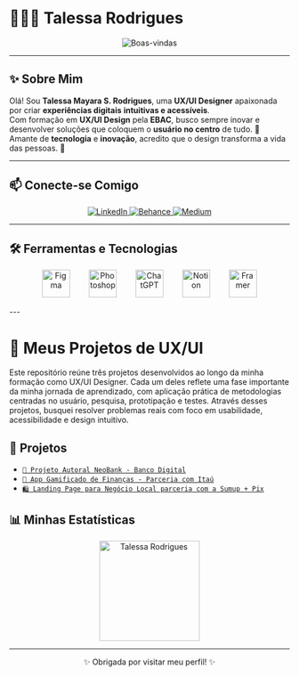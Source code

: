 # 👩🏻‍💻 Talessa Rodrigues

<p align="center">
  <img src="https://readme-typing-svg.herokuapp.com?font=Fira+Code&weight=600&size=26&pause=1000&color=B71C1C&center=true&vCenter=true&multiline=true&width=600&height=120&lines=Seja+bem-vindo(a)+ao+meu+perfil!;UX+%2F+UI+Design+%7C+Tech+%7C+Inovação+%F0%9F%9A%80" alt="Boas-vindas" />
</p>

---

## ✨ Sobre Mim

Olá! Sou **Talessa Mayara S. Rodrigues**, uma **UX/UI Designer** apaixonada por criar **experiências digitais** **intuitivas e acessíveis**.  
Com formação em **UX/UI Design** pela **EBAC**, busco sempre inovar e desenvolver soluções que coloquem o **usuário no centro** de tudo. 🚀  
Amante de **tecnologia** e **inovação**, acredito que o design transforma a vida das pessoas. 🤍

---

## 📫 Conecte-se Comigo

<p align="center">
  <a href="https://www.linkedin.com/in/talessa-mayara-s-rodrigues-230576278/" target="_blank">
    <img alt="LinkedIn" title="Me siga no LinkedIn" src="https://img.shields.io/badge/LinkedIn-0A66C2?style=for-the-badge&logo=linkedin&logoColor=FFFFFF"/>
  </a>
  <a href="https://www.behance.net/talessamayara" target="_blank">
    <img alt="Behance" title="Me siga no Behance" src="https://img.shields.io/badge/Behance-000000?style=for-the-badge&logo=behance&logoColor=FFFFFF"/>
  </a>
  <a href="https://medium.com/@talessaamayaraah15" target="_blank">
    <img alt="Medium" title="Me siga no Medium" src="https://img.shields.io/badge/Medium-00ab6c?style=for-the-badge&logo=medium&logoColor=ffffff"/>
  </a>
</p>

---

## 🛠️ Ferramentas e Tecnologias

<p
  align="center"> <img src="https://cdn.jsdelivr.net/gh/devicons/devicon/icons/figma/figma-original.svg" alt="Figma" title="Figma" width="50" style="margin: 0 15px;" /> <img src="https://cdn.jsdelivr.net/gh/devicons/devicon/icons/photoshop/photoshop-plain.svg" alt="Photoshop" title="Photoshop" width="50" style="margin: 0 15px;" /> <img src="https://upload.wikimedia.org/wikipedia/commons/0/04/ChatGPT_logo.svg" alt="ChatGPT" title="ChatGPT" width="50" style="margin: 0 15px;" /> <img src="https://upload.wikimedia.org/wikipedia/commons/4/45/Notion_app_logo.png" alt="Notion" title="Notion" width="50" style="margin: 0 15px;" /> <img 
<img src="https://assets-global.website-files.com/62f0a7c65b40ec519f0b1803/62f0a7c65b40ec536a0b18e0_framer-logo.png" alt="Framer" title="Framer" width="50" style="margin: 0 15px;" />
</p>
---

# 💼 Meus Projetos de UX/UI

Este repositório reúne três projetos desenvolvidos ao longo da minha formação como UX/UI Designer. Cada um deles reflete uma fase importante da minha jornada de aprendizado, com aplicação prática de metodologias centradas no usuário, pesquisa, prototipação e testes. Através desses projetos, busquei resolver problemas reais com foco em usabilidade, acessibilidade e design intuitivo.


## 📁 Projetos

- [`🏦 Projeto Autoral NeoBank - Banco Digital`](https://github.com/talessarodrigues/projeto-banco-neobank/blob/main/README.md)
- [`📱 App Gamificado de Finanças - Parceria com Itaú`](https://github.com/talessarodrigues/projeto-app-financas-gamificado)
- [`🛍️ Landing Page para Negócio Local parceria com a Sumup + Pix`](https://github.com/talessarodrigues/projeto-landing-page-negocio-local)


## 📊 Minhas Estatísticas

<p align="center">
  <img height="180em" src="https://github-readme-stats.vercel.app/api?username=talessarodrigues&show_icons=true&theme=tokyonight&locale=pt-br&hide_border=true" alt="Talessa Rodrigues"/>
</p>

---

<p align="center">
  ✨ Obrigada por visitar meu perfil! ✨
</p>
